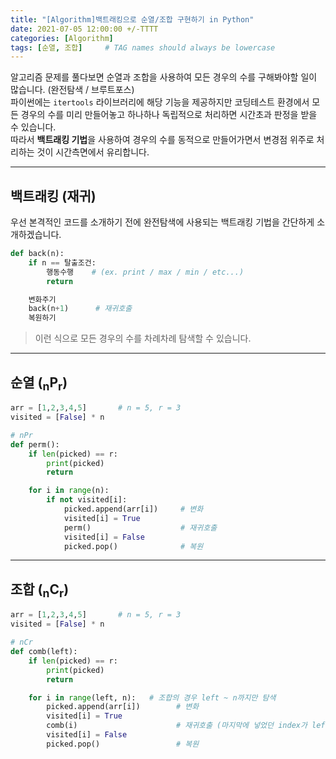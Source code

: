 ```yaml
---
title: "[Algorithm]백트래킹으로 순열/조합 구현하기 in Python"
date: 2021-07-05 12:00:00 +/-TTTT
categories: [Algorithm]
tags: [순열, 조합]     # TAG names should always be lowercase
---
```

알고리즘 문제를 풀다보면 순열과 조합을 사용하여 모든 경우의 수를 구해봐야할 일이 많습니다. (완전탐색 / 브루트포스)  
파이썬에는 `itertools` 라이브러리에 해당 기능을 제공하지만 코딩테스트 환경에서 모든 경우의 수를 미리 만들어놓고 하나하나 독립적으로 처리하면 시간초과 판정을 받을 수 있습니다.  
따라서 **백트래킹 기법**을 사용하여 경우의 수를 동적으로 만들어가면서 변경점 위주로 처리하는 것이 시간측면에서 유리합니다.

---
## 백트래킹 (재귀)
우선 본격적인 코드를 소개하기 전에 완전탐색에 사용되는 백트래킹 기법을 간단하게 소개하겠습니다.
```python
def back(n):
    if n == 탈출조건:
        행동수행    # (ex. print / max / min / etc...)
        return

    변화주기
    back(n+1)      # 재귀호출
    복원하기
```

> 이런 식으로 모든 경우의 수를 차례차례 탐색할 수 있습니다.

---
## 순열 (<sub>n</sub>P<sub>r</sub>)
```python
arr = [1,2,3,4,5]       # n = 5, r = 3
visited = [False] * n

# nPr
def perm():
    if len(picked) == r:
        print(picked)
        return

    for i in range(n):
        if not visited[i]:
            picked.append(arr[i])     # 변화
            visited[i] = True
            perm()                    # 재귀호출
            visited[i] = False
            picked.pop()              # 복원
```
---
## 조합 (<sub>n</sub>C<sub>r</sub>)
```python
arr = [1,2,3,4,5]       # n = 5, r = 3
visited = [False] * n

# nCr
def comb(left):
    if len(picked) == r:
        print(picked)
        return

    for i in range(left, n):   # 조합의 경우 left ~ n까지만 탐색
        picked.append(arr[i])        # 변화
        visited[i] = True
        comb(i)                      # 재귀호출 (마지막에 넣었던 index가 left가 된다.)
        visited[i] = False
        picked.pop()                 # 복원
```


